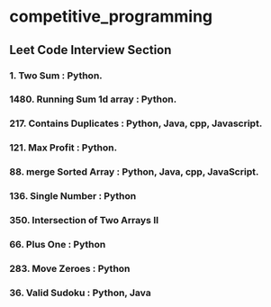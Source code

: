 # competitive_programming 

## Leet Code Interview Section
### 1. Two Sum : Python.
### 1480. Running Sum 1d array : Python.
### 217. Contains Duplicates : Python, Java, cpp, Javascript.
### 121. Max Profit : Python.
### 88. merge Sorted Array : Python, Java, cpp, JavaScript.
### 136. Single Number : Python
### 350. Intersection of Two Arrays II
### 66. Plus One : Python
### 283. Move Zeroes : Python
### 36. Valid Sudoku : Python, Java